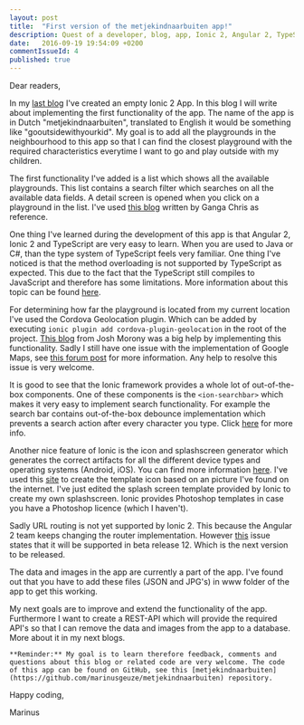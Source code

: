 ```yaml
---
layout: post
title:  "First version of the metjekindnaarbuiten app!"
description: Quest of a developer, blog, app, Ionic 2, Angular 2, TypeScript, Cordova
date:   2016-09-19 19:54:09 +0200
commentIssueId: 4
published: true
---
```


Dear readers,

In my [last blog](../../../../developerquest/2016/08/15/blog3.html) I've created an empty Ionic 2 App. In this blog I will write about implementing the first functionality of the app. The name of the app is in Dutch "metjekindnaarbuiten", translated to English it would be something like "gooutsidewithyourkid". My goal is to add all the playgrounds in the neighbourhood to this app so that I can find the closest playground with the required characteristics everytime I want to go and play outside with my children.

The first functionality I've added is a list which shows all the available playgrounds. This list contains a search filter which searches on all the available data fields. A detail screen is opened when you click on a playground in the list. I've used [this blog](https://scotch.io/tutorials/build-a-mobile-app-with-angular-2-and-ionic-2) written by Ganga Chris as reference.

One thing I've learned during the development of this app is that Angular 2, Ionic 2 and TypeScript are very easy to learn. When you are used to Java or C#, than the type system of TypeScript feels very familiar. One thing I've noticed is that the method overloading is not supported by TypeScript as expected. This due to the fact that the TypeScript still compiles to JavaScript and therefore has some limitations. More information about this topic can be found [here](https://blog.mariusschulz.com/2016/08/18/function-overloads-in-typescript).

For determining how far the playground is located from my current location I've used the Cordova Geolocation plugin. Which can be added by executing ```ionic plugin add cordova-plugin-geolocation``` in the root of the project. [This blog](http://www.joshmorony.com/ionic-2-how-to-use-google-maps-geolocation-video-tutorial) from Josh Morony was a big help by implementing this functionality. Sadly I still have one issue with the implementation of Google Maps, see [this forum post](http://stackoverflow.com/questions/39580890/google-maps-only-load-the-first-time-second-time-it-is-gray) for more information. Any help to resolve this issue is very welcome.

It is good to see that the Ionic framework provides a whole lot of out-of-the-box components. One of these components is the ```<ion-searchbar>``` which makes it very easy to implement search functionality. For example the search bar contains out-of-the-box debounce implementation which prevents a search action after every character you type. Click [here](http://ionicframework.com/docs/v2/api/components/searchbar/Searchbar) for more info.

Another nice feature of Ionic is the icon and splashscreen generator which generates the correct artifacts for all the different device types and operating systems (Android, iOS). You can find more information [here](http://ionicframework.com/docs/cli/icon-splashscreen.html). I've used this [site](http://www.gieson.com/Library/projects/utilities/icon_slayer) to create the template icon based on an picture I've found on the internet. I've just edited the splash screen template provided by Ionic to create my own splashscreen. Ionic provides Photoshop templates in case you have a Photoshop licence (which I haven't).

Sadly URL routing is not yet supported by Ionic 2. This because the Angular 2 team keeps changing the router implementation. However [this](https://github.com/driftyco/ionic/issues/6563) issue states that it will be supported in beta release 12. Which is the next version to be released.

The data and images in the app are currently a part of the app. I've found out that you have to add these files (JSON and JPG's) in www folder of the app to get this working.

My next goals are to improve and extend the functionality of the app. Furthermore I want to create a REST-API which will provide the required API's so that I can remove the data and images from the app to a database. More about it in my next blogs.

    **Reminder:** My goal is to learn therefore feedback, comments and questions about this blog or related code are very welcome. The code of this app can be found on GitHub, see this [metjekindnaarbuiten](https://github.com/marinusgeuze/metjekindnaarbuiten) repository.

Happy coding,

Marinus